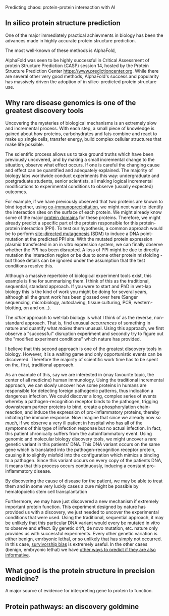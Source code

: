 
Predicting chaos: protein-protein intereaction with AI

## In silico protein structure prediction

One of the major immediately practical achievments in biology has been the 
advances made in highly accurate protein structure prediction.

The most well-known of these methods is AlphaFold,
<!-- {% cite jumper2021highly %}. -->
AlphaFold was seen to be highly successful in 
Critical Assessment of protein Structure Prediction (CASP) session 14, 
hosted by the Protein Structure Prediction Center
<https://www.predictioncenter.org>.
While there are several other very good methods, AlphaFold's success and popularity has massively driven the adoption of in silico-predicted protein structure use.

## Why rare disease genomics is one of the greatest discovery tools

Uncovering the mysteries of biological mechanisms is an extremely slow and incremental process.
With each step, a small piece of knowledge is gained about how 
proteins, carbohydrates and fats combine and react to make up single cells, transfer energy, build complex cellular structures that make life possible.

The scientific process allows us to take ground truths which have been previously uncovered, and by making a small incremental change to the situation, observe what effect occurs. 
If one is careful the changing cause and effect can be quantified and adequately explained.
The majority of biology labs worldwide conduct experiments this way:
undergraduate and postgraduate students, senior scientists, all making logical incremental modifications to experimental conditions to observe (usually expected) outcomes.

For example, if we have previously observed that two proteins are known to bind together, 
using [co-immunoprecipitation](https://en.wikipedia.org/wiki/Immunoprecipitation#Protein_complex_immunoprecipitation_(Co-IP)),
we might next want to identify the interaction sites on the surface of each protein.
We might already know some of the major [protein domains](https://en.wikipedia.org/wiki/Protein_domain) for these proteins.
Therefore, we might already predict a specific part of the protein responsible for this protein-protein interaction (PPI).
To test our hypothesis, a common approach would be to perform [site-directed mutagenesis](https://en.wikipedia.org/wiki/Site-directed_mutagenesis) (SDM) to induce a DNA point-mutation at the predicted PPI site.
With the mutated protein expression plasmid transfected in an in vitro expression system, we can finally observe whether the PPI has been disrupted. 
A loss of PPI might be due to directly mutation the interaction region or be due to some other protein misfolding - but those details can be ignored under the assumption that the test conditions resolve this.

Although a massive repertoire of biological experiment tools exist, this example is fine for summarising them.
I think of this as the traditional, sequential, standard approach.
If you were to start and PhD in wet-lap biology this is the kind of work you might be doing for several years, although all the grunt work has been glossed over here (Sanger sequencing, microbiology, autoclaving, tissue culturing, PCR, western-blotting, on and on...).

The _other_ approach to wet-lab biology is what I think of as the reverse, non-standard approach.
That is, find unusual _occurrences_ of something in nature and quantify what _makes_ them unusual.
Using this approach, we first observe a "successful" disruption experiment and secondly try to figure out the "modified experiment conditions" which nature has provided.

I believe that this second approach is one of the greatest discovery tools in biology.
However, it is a waiting game and only opportunistic events can be discovered. 
Therefore the majority of scientific work time has to be spent on the, first,  traditional approach.

As an example of this, say we are interested in (may favourite topic, the center of all medicine) human immunology.
Using the traditional incremental approach, we can slowly uncover how some proteins in humans are responsible for detecting foreign pathogenic patterns, thus indication a dangerous infection.
We could discover a long, complex series of events whereby a pathogen-recognition receptor binds to the pathogen, trigging downstream partner proteins to bind, create a phosphorylation chain-reaction, and induce the expression of pro-inflammatory proteins, thereby initiating the immune response.
Now imagine that since we already now _so much_, if we observe a very ill patient in hospital who has all of the symptoms of this type of infection response but no actual infection.
In fact, this patient chronically suffers from the autoinflammatory event. 
Using genomic and molecular biology discovery tools, we might uncover a rare genetic variant in this patients' DNA.
This DNA variant occurs on the same gene which is translated into the pathogen-recognition receptor protein, causing it to slightly misfold into the configuration which mimics a binding to a pathogen.
Since this variant occurs on every copy of the patients DNA, it means that this process occurs continuously, inducing a constant pro-inflammatory disease.

By discovering the cause of disease for the patient, we may be able to treat them and in some very luckly cases a cure might be possible by hematopoietic stem cell transplantation 
<!-- {% cite signa2022hematopoietic %}. -->
Furthermore, we may have just discovered a new mechanism if extremely important protein function.
This experiment designed by nature has provided us with a discovery, we just needed to uncover the experimental conditions that were used. 
Using the traditional, sequential approach, it may be unlikely that this particular DNA variant would every be mutated in vitro to observe and effect.
By genetic drift, de novo mutation, etc. nature only provides us with successful experiments. 
Every other genetic variation is either benign, emrbyonic lethal, or so unlikely that has simply not occurred.
In this case, 
[survivorship bias](https://en.wikipedia.org/wiki/Survivorship_bias) is extremely useful.
In the other cases (benign, embryonic lethal) we have 
[other ways to predict if they are also informative](https://lawlessgenomics.com/topic/acgm-criteria-table-main).

## What good is the protein structure in precision medicine?

A major source of evidence for interpreting gene to protein to function.

## Protein pathways: an discovery goldmine


